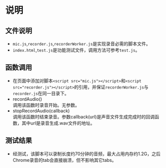 说明
==============

## 文件说明

* ```mic.js```,```recorder.js```,```recorderWorker.js```是实现录音必需的脚本文件。
* ```index.html```,```test.js```是功能测试文件，调用方法可参考```test.js```。


## 函数调用

* 在页面中添加对脚本```<script src="mic.js"></script>```和```<script src="recorder.js"></script>```的引用，并保证```recorderWorker.js```与```recorder.js```在同一目录下。
* recordAudio()  
    调用该函数时录音开始。无参数。
* stopRecordAudio(callback)  
    调用该函数时结束录音。参数callback(url)是声音文件生成完成时的回调函数，其中url是录音生成.wav文件的地址。


## 测试结果

* 经测试，该脚本可以录制长度约70分钟的音频，最大占用内存约1.2G，之后Chrome录音的tab会直接崩溃，但不影响其它tabs。
